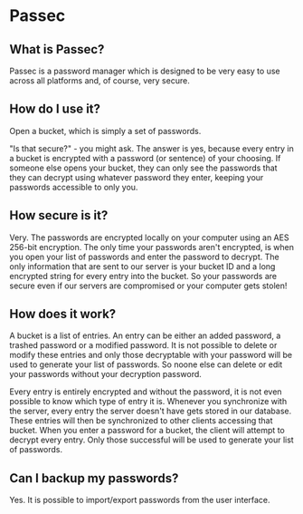 # Passec

## What is Passec?
Passec is a password manager which is designed to be very easy to use across all platforms and, of course, very secure.

## How do I use it?
Open a bucket, which is simply a set of passwords. 

"Is that secure?" - you might ask. The answer is yes, because every entry in a bucket is encrypted with a password (or sentence) of your choosing. If someone else opens your bucket, they can only see the passwords that they can decrypt using whatever password they enter, keeping your passwords accessible to only you.

## How secure is it?
Very. The passwords are encrypted locally on your computer using an AES 256-bit encryption. The only time your passwords aren't encrypted, is when you open your list of passwords and enter the password to decrypt. The only information that are sent to our server is your bucket ID and a long encrypted string for every entry into the bucket. So your passwords are secure even if our servers are compromised or your computer gets stolen!

## How does it work?
A bucket is a list of entries. An entry can be either an added password, a trashed password or a modified password. It is not possible to delete or modify these entries and only those decryptable with your password will be used to generate your list of passwords. So noone else can delete or edit your passwords without your decryption password.

Every entry is entirely encrypted and without the password, it is not even possible to know which type of entry it is. Whenever you synchronize with the server, every entry the server doesn't have gets stored in our database. These entries will then be synchronized to other clients accessing that bucket. When you enter a password for a bucket, the client will attempt to decrypt every entry. Only those successful will be used to generate your list of passwords.

## Can I backup my passwords?
Yes. It is possible to import/export passwords from the user interface.

